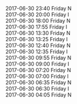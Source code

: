 2017-06-30 23:40 Friday  N  
2017-06-30 20:00 Friday  I  
2017-06-30 18:00 Friday  N  
2017-06-30 17:55 Friday  I  
2017-06-30 13:30 Friday  N  
2017-06-30 13:25 Friday  I  
2017-06-30 12:40 Friday  N  
2017-06-30 12:35 Friday  I  
2017-06-30 09:55 Friday  N  
2017-06-30 09:00 Friday  I  
2017-06-30 07:20 Friday  N  
2017-06-30 07:00 Friday  I  
2017-06-30 06:35 Friday  N  
2017-06-30 06:30 Friday  I  
2017-06-30 04:05 Friday  N  
